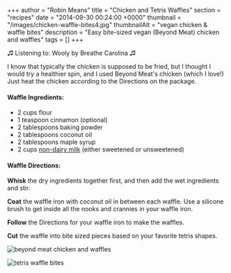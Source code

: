 +++
author = "Robin Means"
title = "Chicken and Tetris Waffles"
section = "recipes"
date = "2014-09-30 00:24:00 +0000"
thumbnail = "/images/chicken-waffle-bites4.jpg"
thumbnailAlt = "vegan chicken & waffle bites"
description = "Easy bite-sized vegan (Beyond Meat) chicken and waffles"
tags = []
+++

♫&nbsp;Listening to: Wooly by Breathe Carolina ♫

I know that typically the chicken is supposed to be fried, but I thought I would try a healthier spin, and I used Beyond Meat's chicken (which I love!) Just heat the chicken according to the Directions on the package.



#### Waffle Ingredients:

- 2 cups flour
- 1 teaspoon cinnamon (optional)
- 2 tablespoons baking powder
- 2 tablespoons coconut oil
- 2 tablespoons maple syrup
- 2 cups [non-dairy milk](http://www.vegan.com/milk/) (either sweetened or unsweetened)



#### Waffle Directions:

**Whisk** the dry ingredients together first, and then add the wet ingredients and stir.

**Coat** the waffle iron with coconut oil in between each waffle. Use a silicone brush to get inside all the nooks and crannies in your waffle iron.

**Follow** the Directions for your waffle iron to make the waffles.

**Cut** the waffle into bite sized pieces based on your favorite tetris shapes.

![beyond meat chicken and waffles](/images/chicken-waffle-bites1.jpg)

![tetris waffle bites](/images/chicken-waffle-bites5.jpg)

